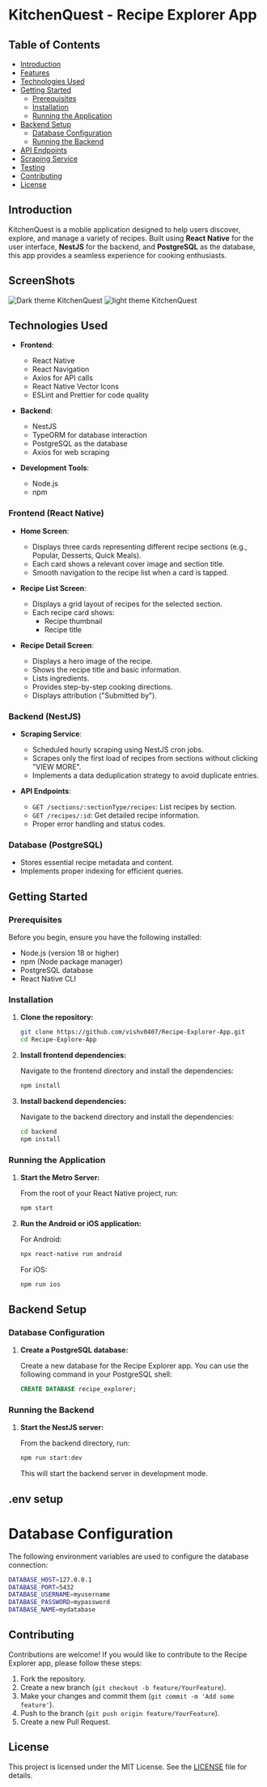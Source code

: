 # KitchenQuest - Recipe Explorer App

## Table of Contents

- [Introduction](#introduction)
- [Features](#features)
- [Technologies Used](#technologies-used)
- [Getting Started](#getting-started)
  - [Prerequisites](#prerequisites)
  - [Installation](#installation)
  - [Running the Application](#running-the-application)
- [Backend Setup](#backend-setup)
  - [Database Configuration](#database-configuration)
  - [Running the Backend](#running-the-backend)
- [API Endpoints](#api-endpoints)
- [Scraping Service](#scraping-service)
- [Testing](#testing)
- [Contributing](#contributing)
- [License](#license)

## Introduction

KitchenQuest is a mobile application designed to help users discover, explore, and manage a variety of recipes. Built using **React Native** for the user interface, **NestJS** for the backend, and **PostgreSQL** as the database, this app provides a seamless experience for cooking enthusiasts.

## ScreenShots

![Dark theme KitchenQuest](https://github.com/user-attachments/assets/5fa263e2-1104-4ac9-a4e5-389e533bf34a)
![light theme KitchenQuest](https://github.com/user-attachments/assets/c4cabb42-6f1f-4989-95f4-31ebb0037d4d)

## Technologies Used

- **Frontend**: 
  - React Native
  - React Navigation
  - Axios for API calls
  - React Native Vector Icons
  - ESLint and Prettier for code quality

- **Backend**: 
  - NestJS
  - TypeORM for database interaction
  - PostgreSQL as the database
  - Axios for web scraping

- **Development Tools**: 
  - Node.js
  - npm

### Frontend (React Native)

- **Home Screen**: 
  - Displays three cards representing different recipe sections (e.g., Popular, Desserts, Quick Meals).
  - Each card shows a relevant cover image and section title.
  - Smooth navigation to the recipe list when a card is tapped.

- **Recipe List Screen**: 
  - Displays a grid layout of recipes for the selected section.
  - Each recipe card shows:
    - Recipe thumbnail
    - Recipe title

- **Recipe Detail Screen**: 
  - Displays a hero image of the recipe.
  - Shows the recipe title and basic information.
  - Lists ingredients.
  - Provides step-by-step cooking directions.
  - Displays attribution ("Submitted by").

### Backend (NestJS)

- **Scraping Service**: 
  - Scheduled hourly scraping using NestJS cron jobs.
  - Scrapes only the first load of recipes from sections without clicking "VIEW MORE".
  - Implements a data deduplication strategy to avoid duplicate entries.

- **API Endpoints**:
  - `GET /sections/:sectionType/recipes`: List recipes by section.
  - `GET /recipes/:id`: Get detailed recipe information.
  - Proper error handling and status codes.

### Database (PostgreSQL)

- Stores essential recipe metadata and content.
- Implements proper indexing for efficient queries.


## Getting Started

### Prerequisites

Before you begin, ensure you have the following installed:

- Node.js (version 18 or higher)
- npm (Node package manager)
- PostgreSQL database
- React Native CLI

### Installation

1. **Clone the repository:**

   ```bash
   git clone https://github.com/vishv0407/Recipe-Explorer-App.git
   cd Recipe-Explore-App
   ```

2. **Install frontend dependencies:**

   Navigate to the frontend directory and install the dependencies:

   ```bash
   npm install
   ```

3. **Install backend dependencies:**

   Navigate to the backend directory and install the dependencies:

   ```bash
   cd backend
   npm install
   ```

### Running the Application

1. **Start the Metro Server:**

   From the root of your React Native project, run:

   ```bash
   npm start
   ```

2. **Run the Android or iOS application:**

   For Android:

   ```bash
   npx react-native run android
   ```

   For iOS:

   ```bash
   npm run ios
   ```

## Backend Setup

### Database Configuration

1. **Create a PostgreSQL database:**

   Create a new database for the Recipe Explorer app. You can use the following command in your PostgreSQL shell:

   ```sql
   CREATE DATABASE recipe_explorer;
   ```

### Running the Backend

1. **Start the NestJS server:**

   From the backend directory, run:

   ```bash
   npm run start:dev
   ```

   This will start the backend server in development mode.

## .env setup

# Database Configuration

The following environment variables are used to configure the database connection:
```bash
DATABASE_HOST=127.0.0.1
DATABASE_PORT=5432
DATABASE_USERNAME=myusername
DATABASE_PASSWORD=mypassword
DATABASE_NAME=mydatabase
```

## Contributing

Contributions are welcome! If you would like to contribute to the Recipe Explorer app, please follow these steps:

1. Fork the repository.
2. Create a new branch (`git checkout -b feature/YourFeature`).
3. Make your changes and commit them (`git commit -m 'Add some feature'`).
4. Push to the branch (`git push origin feature/YourFeature`).
5. Create a new Pull Request.

## License

This project is licensed under the MIT License. See the [LICENSE](LICENSE) file for details.
